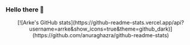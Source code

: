 ### Hello there 👋
<p align="center"> [![Arke's GitHub stats](https://github-readme-stats.vercel.app/api?username=arrke&show_icons=true&theme=github_dark)](https://github.com/anuraghazra/github-readme-stats) </p>
<!--
**arrke/arrke** is a ✨ _special_ ✨ repository because its `README.md` (this file) appears on your GitHub profile.

Here are some ideas to get you started:

- 🔭 I’m currently working on ...
- 🌱 I’m currently learning ...
- 👯 I’m looking to collaborate on ...
- 🤔 I’m looking for help with ...
- 💬 Ask me about ...
- 📫 How to reach me: ...
- 😄 Pronouns: ...
- ⚡ Fun fact: ...
-->

